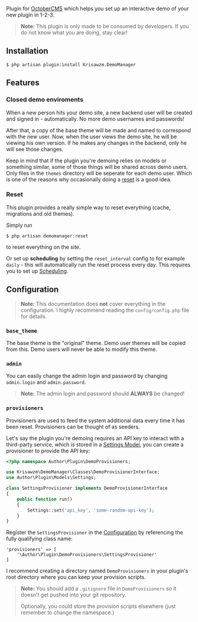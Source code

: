 Plugin for [OctoberCMS](https://octobercms.com/) which helps you set up an interactive demo of your new plugin in 1-2-3.

> **Note:** This plugin is only made to be consumed by developers. If you do not know what you are doing, stay clear!

## Installation

    $ php artisan plugin:install Krisawzm.DemoManager

## Features

### Closed demo enviroments

When a new person hits your demo site, a new backend user will be created and signed in - automatically. No more demo usernames and passwords!

After that, a copy of the base theme will be made and named to correspond with the new user. Now, when the user views the demo site, he will be viewing his own version. If he makes any changes in the backend, only he will see those changes.

Keep in mind that if the plugin you're demoing relies on models or something similar, some of those things will be shared across demo users. Only files in the `themes` directory will be seperate for each demo user. Which is one of the reasons why occasionally doing a [reset](#reset) is a good idea.

### Reset

This plugin provides a really simple way to reset everything (cache, migrations and old themes).

Simply run

    $ php artisan demomanager:reset

to reset everything on the site.

Or set up **scheduling** by setting the `reset_interval` config to for example `daily` - this will automatically run the reset process every day. This requires you to set up [Scheduling](http://laravel.com/docs/5.0/artisan#scheduling-artisan-commands).

## Configuration

> **Note:** This documentation does **not** cover everything in the configuration. I highly recommend reading the `config/config.php` file for details.

### `base_theme`

The base theme is the "original" theme. Demo user themes will be copied from this. Demo users will never be able to modify this theme.

### `admin`

You can easily change the admin login and password by changing `admin.login` and `admin.password`.

> **Note:** The admin login and password should **ALWAYS** be changed!

### `provisioners`

Provisioners are used to feed the system additional data every time it has been reset. Provisioners can be thought of as seeders.

Let's say the plugin you're demoing requires an API key to interact with a third-party service, which is stored in a [Settings Model](https://octobercms.com/docs/plugin/settings#database-settings), you can create a provisioner to provide the API key:

``` php
<?php namespace Author\Plugin\DemoProvisioners;

use Krisawzm\DemoManager\Classes\DemoProvisionerInterface;
use Author\Plugin\Models\Settings;

class SettingsProvisioner implements DemoProvisionerInterface
{
    public function run()
    {
        Settings::set('api_key', 'some-random-api-key');
    }
}
```

Register the `SettingsProvisioner` in the [Configuration](#configuration) by referencing the fully qualifying class name:

    'provisioners' => [
        '\Author\Plugin\DemoProvisioners\SettingsProvisioner'
    ]

I recommend creating a directory named `DemoProvisioners` in your plugin's root directory where you can keep your provision scripts.

> **Note:** You should add a `.gitignore` file in `DemoProvisioners` so it doesn't get pushed into your git repository.
>
> Optionally, you could store the provision scripts elsewhere (just remember to change the namespace.)
